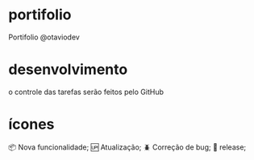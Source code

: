 # portifolio
Portifolio @otaviodev

# desenvolvimento
o controle das tarefas serão feitos pelo GitHub

# ícones
:package: Nova funcionalidade; 
:up: Atualização; 
:beetle: Correção de bug; 
:checkered_flag: release; 
